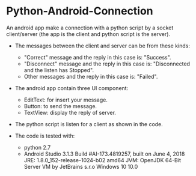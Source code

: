 # Python-Android-Connection
An android app make a connection with a python script by a socket client/server (the app is the 
client and python script is the server).

- The messages between the client and server can be from these kinds:
   - "Correct" message and the reply in this case is: "Success".
   - "Disconnect" message and the reply in this case is: "Disconnected and the listen has Stopped".
   - Other messages and the reply in this case is: "Failed".

- The android app contain three UI component:
    - EditText: for insert your message.
    - Button: to send the message.
    - TextView: display the reply of server.

- The python script is listen for a client as shown in the code.

- The code is tested with:
    - python 2.7
    - Android Studio 3.1.3
      Build #AI-173.4819257, built on June 4, 2018
      JRE: 1.8.0_152-release-1024-b02 amd64
      JVM: OpenJDK 64-Bit Server VM by JetBrains s.r.o
      Windows 10 10.0
